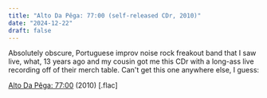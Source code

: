 ```yaml
---
title: "Alto Da Pêga: 77:00 (self-released CDr, 2010)"
date: "2024-12-22"
draft: false
---
```


Absolutely obscure, Portuguese improv noise rock freakout band that I saw live, what, 13 years ago and my cousin got me this CDr with a long-ass live recording off of their merch table. Can't get this one anywhere else, I guess:

[Alto Da Pêga: 77:00](https://mega.nz/file/RU4C1B5D#6dOwCUws1aHvvrHuycu2WNu23ubXsx25DLNygBWz9P4) (2010) [.flac]
